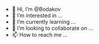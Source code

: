 - 👋 Hi, I’m @Bodakov
- 👀 I’m interested in ...
- 🌱 I’m currently learning ...
- 💞️ I’m looking to collaborate on ...
- 📫 How to reach me ...

<!---
Bodakov/Bodakov is a ✨ special ✨ repository because its `README.md` (this file) appears on your GitHub profile.
You can click the Preview link to take a look at your changes.
--->
